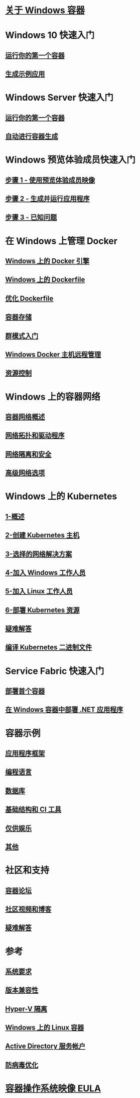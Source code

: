 # [关于 Windows 容器](about/index.md)

# Windows 10 快速入门
## [运行你的第一个容器](quick-start/quick-start-windows-10.md)
## [生成示例应用](quick-start/building-sample-app.md)

# Windows Server 快速入门
## [运行你的第一个容器](quick-start/quick-start-windows-server.md)
## [自动进行容器生成](quick-start/quick-start-images.md)

# Windows 预览体验成员快速入门
## [步骤 1 - 使用预览体验成员映像](quick-start/Using-Insider-Container-Images.md)
## [步骤 2 - 生成并运行应用程序](quick-start/Nano-RS3-.NET-Core-and-PS.md)
## [步骤 3 - 已知问题](quick-start/Insider-Known-Issues.md)

# 在 Windows 上管理 Docker
## [Windows 上的 Docker 引擎](manage-docker/configure-docker-daemon.md)
## [Windows 上的 Dockerfile](manage-docker/manage-windows-dockerfile.md)
## [优化 Dockerfile](manage-docker/optimize-windows-dockerfile.md)
## [容器存储](manage-containers/container-storage.md)
## [群模式入门](manage-containers/swarm-mode.md)
## [Windows Docker 主机远程管理](management/manage_remotehost.md)
## [资源控制](manage-containers/resource-controls.md)

# Windows 上的容器网络
## [容器网络概述](container-networking/architecture.md)
## [网络拓扑和驱动程序](container-networking/network-drivers-topologies.md)
## [网络隔离和安全](container-networking/network-isolation-security.md)
## [高级网络选项](container-networking/advanced.md)

# Windows 上的 Kubernetes 
## [1-概述](kubernetes/getting-started-kubernetes-windows.md)
## [2-创建 Kubernetes 主机](kubernetes/creating-a-linux-master.md)
## [3-选择的网络解决方案](kubernetes/network-topologies.md)
## [4-加入 Windows 工作人员](kubernetes/joining-windows-workers.md)
## [5-加入 Linux 工作人员](kubernetes/joining-linux-workers.md)
## [6-部署 Kubernetes 资源](kubernetes/deploying-resources.md)
## [疑难解答](kubernetes/common-problems.md)
## [编译 Kubernetes 二进制文件](kubernetes/compiling-kubernetes-binaries.md)

# Service Fabric 快速入门
## [部署首个容器](/azure/service-fabric/service-fabric-quickstart-containers)
## [在 Windows 容器中部署 .NET 应用程序](/azure/service-fabric/service-fabric-host-app-in-a-container) 

# 容器示例
## [应用程序框架](samples.md#Application-Frameworks)
## [编程语言](samples.md#Programing-Languages)
## [数据库](samples.md#Databases)
## [基础结构和 CI 工具](samples.md#Infrastructure-and-CI-Tools)
## [仅供娱乐](samples.md#Just-for-Fun)
## [其他](samples.md#Other)


# 社区和支持
## [容器论坛](https://social.msdn.microsoft.com/Forums/en-US/home?forum=windowscontainers)
## [社区视频和博客](communitylinks.md)
## [疑难解答](troubleshooting.md)

# 参考
## [系统要求](deploy-containers/system-requirements.md)
## [版本兼容性](deploy-containers/version-compatibility.md)
## [Hyper-V 隔离](manage-containers/hyperv-container.md)
## [Windows 上的 Linux 容器](deploy-containers/linux-containers.md)
## [Active Directory 服务帐户](manage-containers/manage-serviceaccounts.md)
## [防病毒优化](https://msdn.microsoft.com/en-us/windows/hardware/drivers/ifs/anti-virus-optimization-for-windows-containers)

# [容器操作系统映像 EULA](Images_EULA.md)
